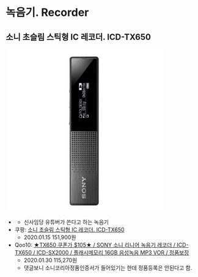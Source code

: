 # 녹음기. Recorder

## 소니 초슬림 스틱형 IC 레코더. ICD-TX650
![](TX650.png)

* [](https://post.naver.com/viewer/postView.nhn?volumeNo=24982190&memberNo=618343)
  * 신사임당 유튜버가 쓴다고 하는 녹음기
* 쿠팡: [소니 초슬림 스틱형 IC 레코더. ICD-TX650](https://coupa.ng/bmnpvs)
  * 2020.01.15 151,900원
* Qoo10: [★TX650 쿠폰가 $105★ / SONY 소니 리니어 녹음기 레코더 / ICD-TX650 / ICD-SX2000 / 플래시메모리 16GB 음성녹음 MP3 VOR / 정품보장](https://www.qoo10.com/g/514047910?jaehuid=2026416612)
  * 2020.01.30 115,270원
  * 댓글보니 소니코리아정품인증서가 들어있기는 한데 정품등록은 안된다고 함.
